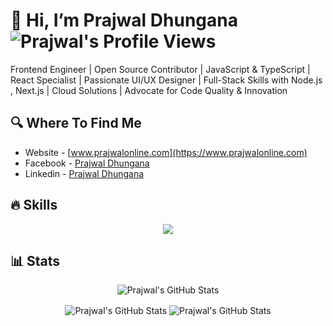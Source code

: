 # 👋 Hi, I’m Prajwal Dhungana <img align="center" src="https://komarev.com/ghpvc/?username=prajwl-dh&color=green" alt="Prajwal's Profile Views" />

Frontend Engineer | Open Source Contributor | JavaScript & TypeScript | React Specialist | Passionate UI/UX Designer | Full-Stack Skills with Node.js , Next.js | Cloud Solutions | Advocate for Code Quality & Innovation
<br/>

## 🔍 Where To Find Me
- Website - [www.prajwalonline.com](https://www.prajwalonline.com)
- Facebook - [Prajwal Dhungana](https://www.facebook.com/profile.php?id=100086397636416)
- Linkedin - [Prajwal Dhungana](https://www.linkedin.com/in/prajwal-dhungana-214248130/)

## 🔥 Skills
<p align="center">
  <a href="https://www.prajwalonline.com/about">
    <img src="https://skillicons.dev/icons?i=html,js,ts,css,tailwind,react,redux,express,nodejs,nextjs,figma,materialui,ps,git,github,postgres,mongodb,sqlite,mysql,firebase,gcp,aws,azure,postman,jest,jquery,php,wordpress,bootstrap,regex,npm,vite,webpack,nginx,docker,go,graphql,jenkins,java,c,py,arduino,opencv,tensorflow,raspberrypi,linux,bash,redhat,vscode,atom,arch,mint,ubuntu,debian,apple,windows" />
  </a>
</p>

## 📊 Stats
<p align="center">
  <img align="center" src="http://github-profile-summary-cards.vercel.app/api/cards/profile-details?username=prajwl-dh&theme=react" alt="Prajwal's GitHub Stats" />
</p>

<p align="center">
  <img align="center" src="http://github-profile-summary-cards.vercel.app/api/cards/stats?username=prajwl-dh&theme=react" alt="Prajwal's GitHub Stats" />
  <img align="center" src="http://github-profile-summary-cards.vercel.app/api/cards/repos-per-language?username=prajwl-dh&theme=react" alt="Prajwal's GitHub Stats" />
</p>

<!---
prajwl-dh/prajwl-dh is a ✨ special ✨ repository because its `README.md` (this file) appears on your GitHub profile.
You can click the Preview link to take a look at your changes.
--->
